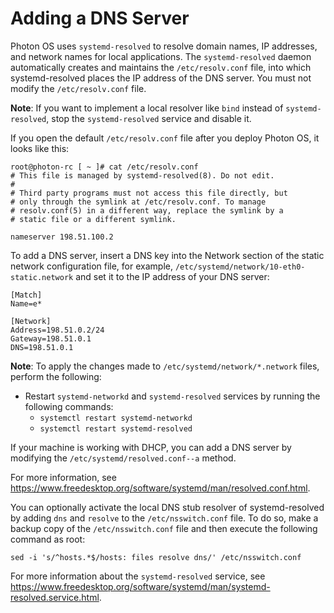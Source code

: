 # Adding a DNS Server 

Photon OS uses `systemd-resolved` to resolve domain names, IP addresses, and network names for local applications. The `systemd-resolved` daemon automatically creates and maintains the `/etc/resolv.conf` file, into which systemd-resolved places the IP address of the DNS server. You must not modify the `/etc/resolv.conf` file.

**Note**: If you want to implement a local resolver like `bind` instead of `systemd-resolved`, stop the `systemd-resolved` service and disable it.

If you open the default `/etc/resolv.conf` file after you deploy Photon OS, it looks like this: 

	root@photon-rc [ ~ ]# cat /etc/resolv.conf
	# This file is managed by systemd-resolved(8). Do not edit.
	#
	# Third party programs must not access this file directly, but
	# only through the symlink at /etc/resolv.conf. To manage
	# resolv.conf(5) in a different way, replace the symlink by a
	# static file or a different symlink.

	nameserver 198.51.100.2

To add a DNS server, insert a DNS key into the Network section of the static network configuration file, for example,  `/etc/systemd/network/10-eth0-static.network` and set it to the IP address of your DNS server: 

	[Match]
	Name=e*

	[Network]
	Address=198.51.0.2/24
	Gateway=198.51.0.1
	DNS=198.51.0.1

**Note**: To apply the changes made to `/etc/systemd/network/*.network` files, perform the following:
- Restart `systemd-networkd` and `systemd-resolved` services by running the following commands:
  - `systemctl restart systemd-networkd`
  - `systemctl restart systemd-resolved`

If your machine is working with DHCP, you can add a DNS server by modifying the `/etc/systemd/resolved.conf--a` method.

For more information, see https://www.freedesktop.org/software/systemd/man/resolved.conf.html.

You can optionally activate the local DNS stub resolver of systemd-resolved by adding `dns` and `resolve` to the  `/etc/nsswitch.conf` file. To do so, make a backup copy of the `/etc/nsswitch.conf` file and then execute the following command as root:

	sed -i 's/^hosts.*$/hosts: files resolve dns/' /etc/nsswitch.conf

For more information about the `systemd-resolved` service, see https://www.freedesktop.org/software/systemd/man/systemd-resolved.service.html.